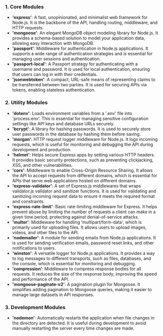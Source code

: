 ### 1. **Core Modules**

- **'express'**: A fast, unopinionated, and minimalist web framework for Node.js. It is the backbone of the API, handling routing, middleware, and HTTP requests.
- **'mongoose'**: An elegant MongoDB object modeling library for Node.js. It provides a schema-based solution to model your application data, allowing easy interaction with MongoDB.
- **'passport'**: Middleware for authentication in Node.js applications. It supports a wide range of authentication strategies and is essential for managing user sessions and authentication.
- **'passport-local'**: A Passport strategy for authenticating with a username and password. It is used for local authentication, ensuring that users can log in with their credentials.
- **'jsonwebtoken'**: A compact, URL-safe means of representing claims to be transferred between two parties. It is used for securing APIs via tokens, enabling stateless authentication.

### 2. **Utility Modules**

- **'dotenv'**: Loads environment variables from a '.env' file into 'process.env'. This is essential for managing sensitive configuration settings like API keys and database URLs securely.
- **'bcrypt'**: A library for hashing passwords. It is used to securely store user passwords in the database by hashing them before saving.
- **'morgan'**: HTTP request logger middleware for Node.js. It logs incoming requests, which is useful for monitoring and debugging the API during development and production.
- **'helmet'**: Helps secure Express apps by setting various HTTP headers. It provides basic security protections, such as preventing clickjacking, XSS, and other vulnerabilities.
- **'cors'**: Middleware to enable Cross-Origin Resource Sharing. It allows the API to accept requests from different domains, which is essential for APIs that serve web applications hosted on different domains.
- **'express-validator'**: A set of Express.js middlewares that wraps validator.js validator and sanitizer functions. It is used for validating and sanitizing incoming request data to ensure it meets the required format and constraints.
- **'express-rate-limit'**: Basic rate-limiting middleware for Express. It helps prevent abuse by limiting the number of requests a client can make in a given time period, protecting against denial-of-service attacks.
- **'multer'**: Middleware for handling 'multipart/form-data', which is primarily used for uploading files. It allows users to upload images, videos, and other files to the API.
- **'nodemailer'**: A module for sending emails from Node.js applications. It is used for sending verification emails, password reset links, and other notifications to users.
- **'winston'**: A versatile logger for Node.js applications. It provides a way to log messages to different transports, such as files, databases, and the console, which is essential for monitoring and debugging.
- **'compression'**: Middleware to compress response bodies for all requests. It reduces the size of the response body, improving the speed and performance of the API.
- **'mongoose-paginate-v2'**: A pagination plugin for Mongoose. It simplifies adding pagination to Mongoose queries, making it easier to manage large datasets in API responses.

### 3. **Development Modules**

- **'nodemon'**: Automatically restarts the application when file changes in the directory are detected. It is useful during development to avoid manually restarting the server every time changes are made.

